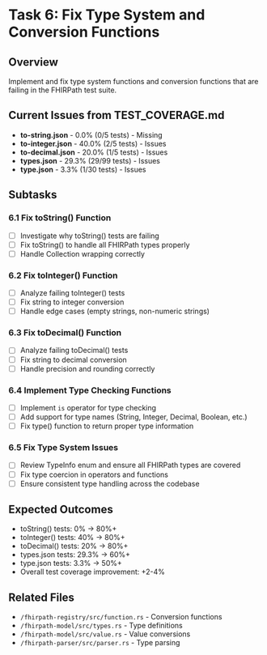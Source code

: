 # Task 6: Fix Type System and Conversion Functions

## Overview
Implement and fix type system functions and conversion functions that are failing in the FHIRPath test suite.

## Current Issues from TEST_COVERAGE.md
- **to-string.json** - 0.0% (0/5 tests) - Missing
- **to-integer.json** - 40.0% (2/5 tests) - Issues  
- **to-decimal.json** - 20.0% (1/5 tests) - Issues
- **types.json** - 29.3% (29/99 tests) - Issues
- **type.json** - 3.3% (1/30 tests) - Issues

## Subtasks

### 6.1 Fix toString() Function
- [ ] Investigate why toString() tests are failing
- [ ] Fix toString() to handle all FHIRPath types properly
- [ ] Handle Collection wrapping correctly

### 6.2 Fix toInteger() Function  
- [ ] Analyze failing toInteger() tests
- [ ] Fix string to integer conversion
- [ ] Handle edge cases (empty strings, non-numeric strings)

### 6.3 Fix toDecimal() Function
- [ ] Analyze failing toDecimal() tests
- [ ] Fix string to decimal conversion
- [ ] Handle precision and rounding correctly

### 6.4 Implement Type Checking Functions
- [ ] Implement `is` operator for type checking
- [ ] Add support for type names (String, Integer, Decimal, Boolean, etc.)
- [ ] Fix type() function to return proper type information

### 6.5 Fix Type System Issues
- [ ] Review TypeInfo enum and ensure all FHIRPath types are covered
- [ ] Fix type coercion in operators and functions
- [ ] Ensure consistent type handling across the codebase

## Expected Outcomes
- toString() tests: 0% → 80%+
- toInteger() tests: 40% → 80%+ 
- toDecimal() tests: 20% → 80%+
- types.json tests: 29.3% → 60%+
- type.json tests: 3.3% → 50%+
- Overall test coverage improvement: +2-4%

## Related Files
- `/fhirpath-registry/src/function.rs` - Conversion functions
- `/fhirpath-model/src/types.rs` - Type definitions
- `/fhirpath-model/src/value.rs` - Value conversions
- `/fhirpath-parser/src/parser.rs` - Type parsing